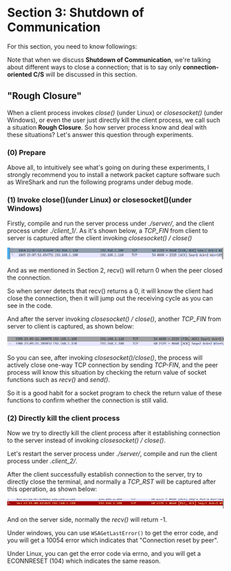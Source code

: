 # **Section 3: Shutdown of Communication**
For this section, you need to know followings:

Note that when we discuss **Shutdown of Communication**, we're talking about different ways to close a connection; that is to say only **connection-oriented C/S** will be discussed in this section. 



## "Rough Closure"
When a client process invokes *close()* (under Linux) or *closesocket()* (under Windows), or even the user just directly kill the client process, we call such a situation **Rough Closure**. So how server process know and deal with these situations? Let's answer this question through experiments.
### (0) Prepare
Above all, to intuitively see what's going on during these experiments, I strongly recommend you to install a network packet capture software such as WireShark and run the following programs under debug mode.


### (1) Invoke **close()**(under Linux) or **closesocket()**(under Windows)

Firstly, compile and run the server process under *./server/*, and the client process under *./client_1/*.
As it's shown below, a *TCP_FIN* from client to server is captured after the client invoking *closesocket() / close()*

![image](asset/sec3/sec3-1.png) 

And as we mentioned in Section 2, recv() will return 0 when the peer closed the connection. 

So when server detects that recv() returns a 0, it will know the client had close the connection, then it will jump out the receiving cycle as you can see in the code. 

And after the server invoking *closesocket() / close()*, another *TCP_FIN* from server to client is captured, as shown below: 

![image](asset/sec3/sec3-2.png) 

So you can see, after invoking *closesocket()/close()*, the process will actively close one-way TCP connection by sending *TCP-FIN*, and the peer process will know this situation by checking the return value of socket functions such as *recv()* and *send()*. 

So it is a good habit for a socket program to check the return value of these functions to confirm whether the connection is still valid.



### (2) Directly kill the client process

Now we try to directly kill the client process after it establishing connection to the server instead of invoking *closesocket() / close()*. 

Let's restart the server process under *./server/*, compile and run the client process under *.client_2/*.

After the client successfully establish connection to the server, try to directly close the terminal, and normally a *TCP_RST* will be captured after this operation, as shown below:

![image](asset/sec3/sec3-3.png) 

And on the server side, normally the *recv()* will return -1. 

Under windows, you can use `WSAGetLastError()` to get the error code, and you will get a 10054 error which indicates that "Connection reset by peer". 

Under Linux, you can get the error code via errno, and you will get a ECONNRESET (104) which indicates the same reason.

